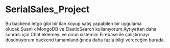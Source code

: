 # SerialSales_Project

Bu backend letgo gibi bir ilan koyup satış yapabilen bir uygulama olucak.Şuanlık MongoDB ve ElasticSearch kullanıyorum.Ayrıyetten daha sonrası için Chat eklemeyi ve onun sistemini Firebase ile çalıştırmayı düşünüyorum backend tamamlandığında daha fazla bilgi vereceğim burada.
